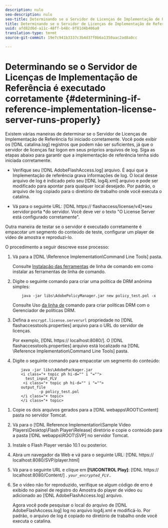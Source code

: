 ```yaml
---
description: nulo
seo-description: nulo
seo-title: Determinando se o Servidor de Licenças de Implementação de Referência é executado corretamente
title: Determinando se o Servidor de Licenças de Implementação de Referência é executado corretamente
uuid: afd82d6d-a11c-48ff-b48c-8f81d4b406a0
translation-type: tm+mt
source-git-commit: 19e7c941b3337c3b4d37f0b6a1350aac2ad8a0cc

---
```



# Determinando se o Servidor de Licenças de Implementação de Referência é executado corretamente {#determining-if-reference-implementation-license-server-runs-properly}

Existem várias maneiras de determinar se o Servidor de Licenças de Implementação de Referência foi iniciado corretamente. Você pode exibir os [!DNL catalina.log] registros que podem não ser suficientes, já que o servidor de licenças faz logon em seus próprios arquivos de log. Siga as etapas abaixo para garantir que a implementação de referência tenha sido iniciada corretamente.

* Verifique seu [!DNL AdobeFlashAccess.log] arquivo. É aqui que a Implementação de referência grava informações de log. O local desse arquivo de log é indicado pelo seu [!DNL log4j.xml] arquivo e pode ser modificado para apontar para qualquer local desejado. Por padrão, o arquivo de log copiado para o diretório de trabalho onde você executa o catalina.

* Vá para o seguinte URL: [!DNL https:// flashaccess/license/v4]*seu servidor:porta *do servidor. Você deve ver o texto &quot;O License Server está configurado corretamente&quot;.

Outra maneira de testar se o servidor é executado corretamente é empacotar um segmento do conteúdo de teste, configurar um player de vídeo de amostra e reproduzi-lo.

O procedimento a seguir descreve esse processo:

1. Vá para a [!DNL \Reference Implementation\Command Line Tools] pasta.

   Consulte [Instalação das ferramentas](../drm-reference-implementations/command-line-tools/install-command-line-tools.md) de linha de comando em como instalar as ferramentas de linha de comando.

1. Digite o seguinte comando para criar uma política de DRM anônima simples:

   ```
       java -jar libs\AdobePolicyManager.jar new policy_test.pol -x
   ```

   Consulte Uso [da linha de](../drm-reference-implementations/command-line-tools/configure-command-line-tools/policy-manager/policy-manager-command-line-usage.md) comando para criar políticas DRM com o Gerenciador de políticas DRM.

1. Defina a `encrypt.license.serverurl` propriedade no [!DNL flashaccesstools.properties] arquivo para o URL do servidor de licenças.

   Por exemplo, [!DNL https:// localhost:8080/]. O [!DNL flashaccesstools.properties] arquivo está localizado na [!DNL \Reference Implementation\Command Line Tools] pasta.

1. Digite o seguinte comando para empacotar um segmento do conteúdo:

```
       java -jar libs\AdobePackager.jar  
       <i class="+ topic ph hi-d="" i "="">
         test_input_FLV  
        <i class="+ topic ph hi-d="" i "="">
       output_file  
               -p policy_test.pol 
       </i class="+ topic> 
       </i class="+ topic>
```

1. Copie os dois arquivos gerados para a [!DNL webapps\ROOT\Content] pasta no servidor Tomcat.
1. Vá para o [!DNL Reference Implementation\Sample Video Players\Desktop\Flash Player\Release] diretório e copie o conteúdo para a pasta [!DNL webapps\ROOT\SVP\] no servidor Tomcat.

1. Instale o Flash Player versão 10.1 ou posterior.
1. Abra um navegador da Web e vá para o seguinte URL: [!DNL        https:// localhost:8080/SVP/player.html]

1. Vá para o seguinte URL e clique em **[!UICONTROL Play]**: [!DNL https:// localhost:8080/Content/] . *`your_encrypted_FLV`*..

1. Se o vídeo não for reproduzido, verifique se algum código de erro é exibido no painel de registro do Amostra do player de vídeo ou adicionado ao [!DNL AdobeFlashAccess.log] arquivo.

   Agora você pode pesquisar o local do arquivo de [!DNL AdobeFlashAccess.log] log no arquivo log4j.xml e modificá-lo. Por padrão, o arquivo de log é copiado no diretório de trabalho onde você executa o catalina.

